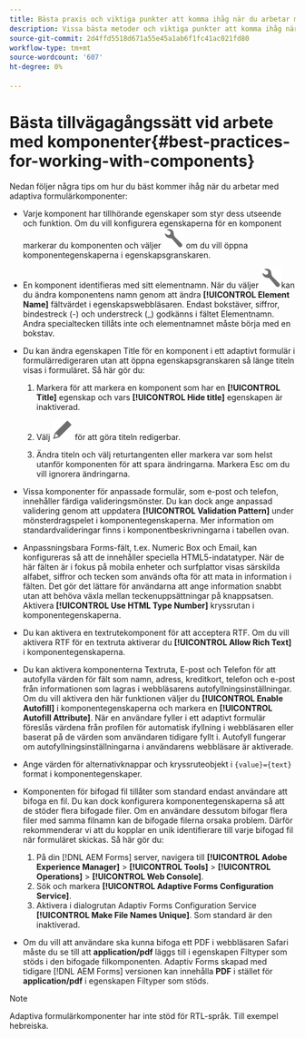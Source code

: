 ```yaml
---
title: Bästa praxis och viktiga punkter att komma ihåg när du arbetar med AEM adaptiva formulär.
description: Vissa bästa metoder och viktiga punkter att komma ihåg när du arbetar med adaptiva formulärkomponenter.
source-git-commit: 2d4ffd5518d671a55e45a1ab6f1fc41ac021fd80
workflow-type: tm+mt
source-wordcount: '607'
ht-degree: 0%

---
```



# Bästa tillvägagångssätt vid arbete med komponenter{#best-practices-for-working-with-components}

Nedan följer några tips om hur du bäst kommer ihåg när du arbetar med adaptiva formulärkomponenter:

* Varje komponent har tillhörande egenskaper som styr dess utseende och funktion. Om du vill konfigurera egenskaperna för en komponent markerar du komponenten och väljer ![egenskaper](assets/Smock_Wrench_18_N.svg) om du vill öppna komponentegenskaperna i egenskapsgranskaren.
* En komponent identifieras med sitt elementnamn. När du väljer ![egenskaper](assets/Smock_Wrench_18_N.svg)kan du ändra komponentens namn genom att ändra **[!UICONTROL Element Name]** fältvärdet i egenskapswebbläsaren. Endast bokstäver, siffror, bindestreck (-) och understreck (_) godkänns i fältet Elementnamn. Andra specialtecken tillåts inte och elementnamnet måste börja med en bokstav.

* Du kan ändra egenskapen Title för en komponent i ett adaptivt formulär i formulärredigeraren utan att öppna egenskapsgranskaren så länge titeln visas i formuläret. Så här gör du:

   1. Markera för att markera en komponent som har en **[!UICONTROL Title]** egenskap och vars **[!UICONTROL Hide title]** egenskapen är inaktiverad.

   1. Välj ![Ikonen Redigera](assets/Smock_Edit_18_N.svg) för att göra titeln redigerbar.

   1. Ändra titeln och välj returtangenten eller markera var som helst utanför komponenten för att spara ändringarna. Markera Esc om du vill ignorera ändringarna.

* Vissa komponenter för anpassade formulär, som e-post och telefon, innehåller färdiga valideringsmönster. Du kan dock ange anpassad validering genom att uppdatera **[!UICONTROL Validation Pattern]** under mönsterdragspelet i komponentegenskaperna. Mer information om standardvalideringar finns i komponentbeskrivningarna i tabellen ovan.

* Anpassningsbara Forms-fält, t.ex. Numeric Box och Email, kan konfigureras så att de innehåller speciella HTML5-indatatyper. När de här fälten är i fokus på mobila enheter och surfplattor visas särskilda alfabet, siffror och tecken som används ofta för att mata in information i fälten. Det gör det lättare för användarna att ange information snabbt utan att behöva växla mellan teckenuppsättningar på knappsatsen. Aktivera **[!UICONTROL Use HTML Type Number]** kryssrutan i komponentegenskaperna.

* Du kan aktivera en textrutekomponent för att acceptera RTF. Om du vill aktivera RTF för en textruta aktiverar du **[!UICONTROL Allow Rich Text]** i komponentegenskaperna.

* Du kan aktivera komponenterna Textruta, E-post och Telefon för att autofylla värden för fält som namn, adress, kreditkort, telefon och e-post från informationen som lagras i webbläsarens autofyllningsinställningar. Om du vill aktivera den här funktionen väljer du **[!UICONTROL Enable Autofill]** i komponentegenskaperna och markera en **[!UICONTROL Autofill Attribute]**. När en användare fyller i ett adaptivt formulär föreslås värdena från profilen för automatisk ifyllning i webbläsaren eller baserat på de värden som användaren tidigare fyllt i. Autofyll fungerar om autofyllningsinställningarna i användarens webbläsare är aktiverade.

* Ange värden för alternativknappar och kryssruteobjekt i `{value}={text}` format i komponentegenskaper.
* Komponenten för bifogad fil tillåter som standard endast användare att bifoga en fil. Du kan dock konfigurera komponentegenskaperna så att de stöder flera bifogade filer. Om en användare dessutom bifogar flera filer med samma filnamn kan de bifogade filerna orsaka problem. Därför rekommenderar vi att du kopplar en unik identifierare till varje bifogad fil när formuläret skickas. Så här gör du:

   1. På din [!DNL AEM Forms] server, navigera till **[!UICONTROL Adobe Experience Manager]** > **[!UICONTROL Tools]** > **[!UICONTROL Operations]** > **[!UICONTROL Web Console]**.
   1. Sök och markera **[!UICONTROL Adaptive Forms Configuration Service]**.
   1. Aktivera i dialogrutan Adaptiv Forms Configuration Service **[!UICONTROL Make File Names Unique]**. Som standard är den inaktiverad.

* Om du vill att användare ska kunna bifoga ett PDF i webbläsaren Safari måste du se till att **application/pdf** läggs till i egenskapen Filtyper som stöds i den bifogade filkomponenten. Adaptiv Forms skapad med tidigare [!DNL AEM Forms] versionen kan innehålla **PDF** i stället för **application/pdf** i egenskapen Filtyper som stöds.

>[!NOTE]
>
>Adaptiva formulärkomponenter har inte stöd för RTL-språk. Till exempel hebreiska.